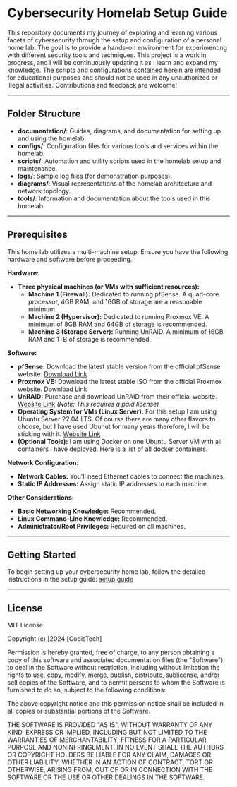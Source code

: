 # Cybersecurity Homelab Setup Guide

This repository documents my journey of exploring and learning various facets of cybersecurity through the setup and configuration of a personal home lab. The goal is to provide a hands-on environment for experimenting with different security tools and techniques. This project is a work in progress, and I will be continuously updating it as I learn and expand my knowledge. The scripts and configurations contained herein are intended for educational purposes and should not be used in any unauthorized or illegal activities. Contributions and feedback are welcome!

---

## Folder Structure

- **documentation/**: Guides, diagrams, and documentation for setting up and using the homelab.
- **configs/**: Configuration files for various tools and services within the homelab.
- **scripts/**: Automation and utility scripts used in the homelab setup and maintenance.
- **logs/**: Sample log files (for demonstration purposes).
- **diagrams/**: Visual representations of the homelab architecture and network topology.
- **tools/**: Information and documentation about the tools used in this homelab.

---

## Prerequisites

This home lab utilizes a multi-machine setup. Ensure you have the following hardware and software before proceeding.

**Hardware:**

* **Three physical machines (or VMs with sufficient resources):**
    * **Machine 1 (Firewall):** Dedicated to running pfSense.  A quad-core processor, 4GB RAM, and 16GB of storage are a reasonable minimum.
    * **Machine 2 (Hypervisor):** Dedicated to running Proxmox VE.  A minimum of 8GB RAM and 64GB of storage is recommended.
    * **Machine 3 (Storage Server):** Running UnRAID. A minimum of 16GB RAM and 1TB of storage is recommended.

**Software:**

* **pfSense:** Download the latest stable version from the official pfSense website. [Download Link](https://www.pfsense.org/download/)
* **Proxmox VE:** Download the latest stable ISO from the official Proxmox website. [Download Link](https://www.proxmox.com/en/downloads)
* **UnRAID:** Purchase and download UnRAID from their official website. [Website Link](https://unraid.net/) *(Note: This requires a paid license)*
* **Operating System for VMs (Linux Server):** For this setup I am using Ubuntu Server 22.04 LTS.  Of course there are many other flavors to choose, but I have used Ubunut for many years therefore, I will be sticking with it. [Website Link](https://ubuntu.com/download/server)
* **(Optional Tools):** I am using Docker on one Ubuntu Server VM with all containers I have deployed.  Here is a list of all docker containers.

**Network Configuration:**

* **Network Cables:**  You'll need Ethernet cables to connect the machines.
* **Static IP Addresses:** Assign static IP addresses to each machine.

**Other Considerations:**

* **Basic Networking Knowledge:** Recommended.
* **Linux Command-Line Knowledge:** Recommended.
* **Administrator/Root Privileges:** Required on all machines.

---

## Getting Started

To begin setting up your cybersecurity home lab, follow the detailed instructions in the setup guide: [setup guide](documentation/setup-guide.md)

---

## License

MIT License

Copyright (c) [2024 [CodisTech]

Permission is hereby granted, free of charge, to any person obtaining a copy of this software and associated documentation files (the "Software"), to deal in the Software without restriction, including without limitation the rights to use, copy, modify, merge, publish, distribute, sublicense, and/or sell copies of the Software, and to permit persons to whom the Software is furnished to do so, subject to the following conditions:

The above copyright notice and this permission notice shall be included in all copies or substantial portions of the Software.

THE SOFTWARE IS PROVIDED "AS IS", WITHOUT WARRANTY OF ANY KIND, EXPRESS OR IMPLIED, INCLUDING BUT NOT LIMITED TO THE WARRANTIES OF MERCHANTABILITY, FITNESS FOR A PARTICULAR PURPOSE AND NONINFRINGEMENT. IN NO EVENT SHALL THE AUTHORS OR COPYRIGHT HOLDERS BE LIABLE FOR ANY CLAIM, DAMAGES OR OTHER LIABILITY, WHETHER IN AN ACTION OF CONTRACT, TORT OR OTHERWISE, ARISING FROM, OUT OF OR IN CONNECTION WITH THE SOFTWARE OR THE USE OR OTHER DEALINGS IN THE SOFTWARE.


